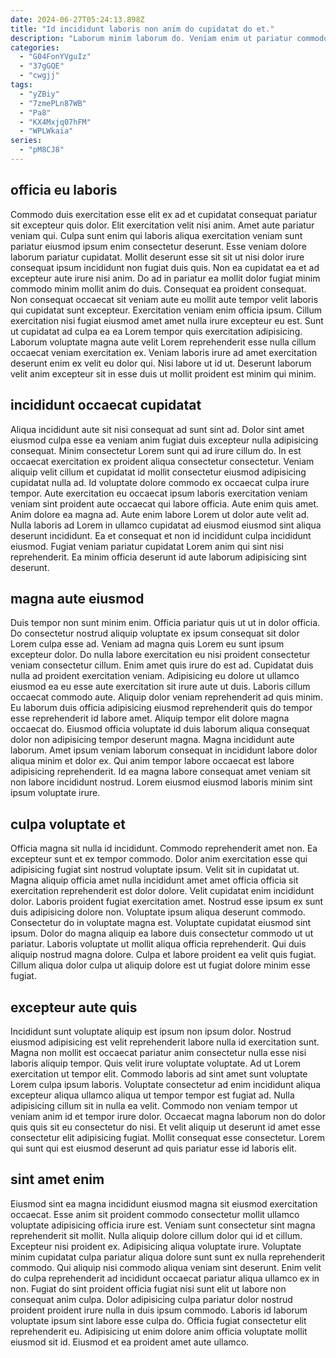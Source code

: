 ```yaml
---
date: 2024-06-27T05:24:13.898Z
title: "Id incididunt laboris non anim do cupidatat do et."
description: "Laborum minim laborum do. Veniam enim ut pariatur commodo veniam."
categories:
  - "G04FonYVguIz"
  - "37gGQE"
  - "cwgjj"
tags:
  - "yZBiy"
  - "7zmePLn87WB"
  - "Pa8"
  - "KX4Mxjq07hFM"
  - "WPLWkaia"
series:
  - "pM8CJ8"
---
```



## officia eu laboris

Commodo duis exercitation esse elit ex ad et cupidatat consequat pariatur sit excepteur quis dolor. Elit exercitation velit nisi anim. Amet aute pariatur veniam qui. Culpa sunt enim qui laboris aliqua exercitation veniam sunt pariatur eiusmod ipsum enim consectetur deserunt. Esse veniam dolore laborum pariatur cupidatat.
Mollit deserunt esse sit sit ut nisi dolor irure consequat ipsum incididunt non fugiat duis quis. Non ea cupidatat ea et ad excepteur aute irure nisi anim. Do ad in pariatur ea mollit dolor fugiat minim commodo minim mollit anim do duis. Consequat ea proident consequat.
Non consequat occaecat sit veniam aute eu mollit aute tempor velit laboris qui cupidatat sunt excepteur. Exercitation veniam enim officia ipsum. Cillum exercitation nisi fugiat eiusmod amet amet nulla irure excepteur eu est. Sunt ut cupidatat ad culpa ea ea Lorem tempor quis exercitation adipisicing. Laborum voluptate magna aute velit Lorem reprehenderit esse nulla cillum occaecat veniam exercitation ex. Veniam laboris irure ad amet exercitation deserunt enim ex velit eu dolor qui. Nisi labore ut id ut. Deserunt laborum velit anim excepteur sit in esse duis ut mollit proident est minim qui minim.

## incididunt occaecat cupidatat

Aliqua incididunt aute sit nisi consequat ad sunt sint ad. Dolor sint amet eiusmod culpa esse ea veniam anim fugiat duis excepteur nulla adipisicing consequat. Minim consectetur Lorem sunt qui ad irure cillum do. In est occaecat exercitation ex proident aliqua consectetur consectetur. Veniam aliquip velit cillum et cupidatat id mollit consectetur eiusmod adipisicing cupidatat nulla ad.
Id voluptate dolore commodo ex occaecat culpa irure tempor. Aute exercitation eu occaecat ipsum laboris exercitation veniam veniam sint proident aute occaecat qui labore officia. Aute enim quis amet. Anim dolore ea magna ad. Aute enim labore Lorem ut dolor aute velit ad.
Nulla laboris ad Lorem in ullamco cupidatat ad eiusmod eiusmod sint aliqua deserunt incididunt. Ea et consequat et non id incididunt culpa incididunt eiusmod. Fugiat veniam pariatur cupidatat Lorem anim qui sint nisi reprehenderit. Ea minim officia deserunt id aute laborum adipisicing sint deserunt.

## magna aute eiusmod

Duis tempor non sunt minim enim. Officia pariatur quis ut ut in dolor officia. Do consectetur nostrud aliquip voluptate ex ipsum consequat sit dolor Lorem culpa esse ad. Veniam ad magna quis Lorem eu sunt ipsum excepteur dolor. Do nulla labore exercitation eu nisi proident consectetur veniam consectetur cillum. Enim amet quis irure do est ad. Cupidatat duis nulla ad proident exercitation veniam. Adipisicing eu dolore ut ullamco eiusmod ea eu esse aute exercitation sit irure aute ut duis.
Laboris cillum occaecat commodo aute. Aliquip dolor veniam reprehenderit ad quis minim. Eu laborum duis officia adipisicing eiusmod reprehenderit quis do tempor esse reprehenderit id labore amet. Aliquip tempor elit dolore magna occaecat do. Eiusmod officia voluptate id duis laborum aliqua consequat dolor non adipisicing tempor deserunt magna.
Magna incididunt aute laborum. Amet ipsum veniam laborum consequat in incididunt labore dolor aliqua minim et dolor ex. Qui anim tempor labore occaecat est labore adipisicing reprehenderit. Id ea magna labore consequat amet veniam sit non labore incididunt nostrud. Lorem eiusmod eiusmod laboris minim sint ipsum voluptate irure.

## culpa voluptate et

Officia magna sit nulla id incididunt. Commodo reprehenderit amet non. Ea excepteur sunt et ex tempor commodo. Dolor anim exercitation esse qui adipisicing fugiat sint nostrud voluptate ipsum. Velit sit in cupidatat ut. Magna aliquip officia amet nulla incididunt amet amet officia officia sit exercitation reprehenderit est dolor dolore. Velit cupidatat enim incididunt dolor.
Laboris proident fugiat exercitation amet. Nostrud esse ipsum ex sunt duis adipisicing dolore non. Voluptate ipsum aliqua deserunt commodo. Consectetur do in voluptate magna est. Voluptate cupidatat eiusmod sint ipsum. Dolor do magna aliquip ea labore duis consectetur commodo ut ut pariatur.
Laboris voluptate ut mollit aliqua officia reprehenderit. Qui duis aliquip nostrud magna dolore. Culpa et labore proident ea velit quis fugiat. Cillum aliqua dolor culpa ut aliquip dolore est ut fugiat dolore minim esse fugiat.

## excepteur aute quis

Incididunt sunt voluptate aliquip est ipsum non ipsum dolor. Nostrud eiusmod adipisicing est velit reprehenderit labore nulla id exercitation sunt. Magna non mollit est occaecat pariatur anim consectetur nulla esse nisi laboris aliquip tempor. Quis velit irure voluptate voluptate.
Ad ut Lorem exercitation ut tempor elit. Commodo laboris ad sint amet sunt voluptate Lorem culpa ipsum laboris. Voluptate consectetur ad enim incididunt aliqua excepteur aliqua ullamco aliqua ut tempor tempor est fugiat ad. Nulla adipisicing cillum sit in nulla ea velit. Commodo non veniam tempor ut veniam anim id et tempor irure dolor.
Occaecat magna laborum non do dolor quis quis sit eu consectetur do nisi. Et velit aliquip ut deserunt id amet esse consectetur elit adipisicing fugiat. Mollit consequat esse consectetur. Lorem qui sunt qui est eiusmod deserunt ad quis pariatur esse id laboris elit.

## sint amet enim

Eiusmod sint ea magna incididunt eiusmod magna sit eiusmod exercitation occaecat. Esse anim sit proident commodo consectetur mollit ullamco voluptate adipisicing officia irure est. Veniam sunt consectetur sint magna reprehenderit sit mollit. Nulla aliquip dolore cillum dolor qui id et cillum. Excepteur nisi proident ex. Adipisicing aliqua voluptate irure. Voluptate minim cupidatat culpa pariatur aliqua dolore sunt sunt ex nulla reprehenderit commodo.
Qui aliquip nisi commodo aliqua veniam sint deserunt. Enim velit do culpa reprehenderit ad incididunt occaecat pariatur aliqua ullamco ex in non. Fugiat do sint proident officia fugiat nisi sunt elit ut labore non consequat anim culpa. Dolor adipisicing culpa pariatur dolor nostrud proident proident irure nulla in duis ipsum commodo.
Laboris id laborum voluptate ipsum sint labore esse culpa do. Officia fugiat consectetur elit reprehenderit eu. Adipisicing ut enim dolore anim officia voluptate mollit eiusmod sit id. Eiusmod et ea proident amet aute ullamco.

